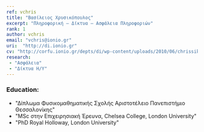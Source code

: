 ```yaml
---
ref: vchris
title: "Βασίλειος Χρυσικόπουλος"
excerpt: "Πληροφορική – Δίκτυα – Ασφάλεια Πληροφοριών"
rank: 1
author: vchris
email: "vchris@ionio.gr"
uri:  "http://di.ionio.gr"
cv: "http://corfu.ionio.gr/depts/di/wp-content/uploads/2010/06/chrissikopoulos_cv_gr_2015.pdf"
research:
 - "Ασφάλεια"
 - "Δίκτυα Η/Υ"
---
```


### Education:
  - "Δίπλωμα Φυσικομαθηματικής Σχολής Αριστοτέλειο Πανεπιστήμιο Θεσσαλονίκης"
  - "MSc στην Επιχειρησιακή Έρευνα, Chelsea College, London University"
  - "PhD Royal Holloway, London University"
